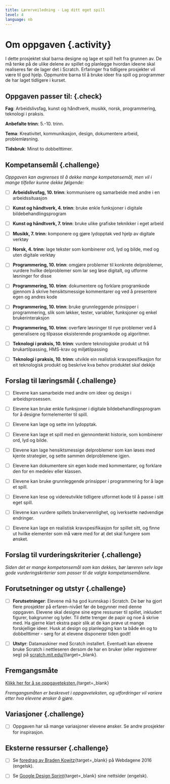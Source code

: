 ```yaml
---
title: Lærerveiledning - Lag ditt eget spill
level: 4
language: nb
---
```



# Om oppgaven {.activity}

I dette prosjektet skal barna designe og lage et spill helt fra grunnen av. De
må tenke på de ulike delene av spillet og planlegge hvordan ideene skal
realiseres før de lager det i Scratch. Erfaringer fra tidligere prosjekter vil
være til god hjelp. Oppmuntre barna til å bruke ideer fra spill og programmer de
har laget tidligere i kurset.

## Oppgaven passer til: {.check}

 __Fag__: Arbeidslivsfag, kunst og håndtverk, musikk, norsk, programmering,
 teknologi i praksis.
 
__Anbefalte trinn__: 5.-10. trinn.

__Tema__: Kreativitet, kommunikasjon, design, dokumentere arbeid,
problemløsning.

__Tidsbruk__: Minst to dobbelttimer.

## Kompetansemål {.challenge}

_Oppgaven kan avgrenses til å dekke mange kompetansemål, men vil i mange
tilfeller kunne dekke følgende:_

- [ ] __Arbeidslivsfag, 10. trinn__: kommunisere og samarbeide med andre i en
      arbeidssituasjon

- [ ] __Kunst og håndtverk, 4. trinn__: bruke enkle funksjoner i digitale
      bildebehandlingsprogram

- [ ] __Kunst og håndtverk, 7. trinn__: bruke ulike grafiske teknikker i eget
      arbeid

- [ ] __Musikk, 7. trinn__: komponere og gjøre lydopptak ved hjelp av digitale
      verktøy

- [ ] __Norsk, 4. trinn__: lage tekster som kombinerer ord, lyd og bilde, med og
      uten digitale verktøy

- [ ] __Programmering, 10. trinn__: omgjøre problemer til konkrete delproblemer,
      vurdere hvilke delproblemer som lar seg løse digitalt, og utforme
      løsninger for disse

- [ ] __Programmering, 10. trinn__: dokumentere og forklare programkode gjennom
      å skrive hensiktsmessige kommentarer og ved å presentere egen og andres
      kode

- [ ] __Programmering, 10. trinn__: bruke grunnleggende prinsipper i
      programmering, slik som løkker, tester, variabler, funksjoner og enkel
      brukerinteraksjon

- [ ] __Programmering, 10. trinn__: overføre løsninger til nye problemer ved å
      generalisere og tilpasse eksisterende programkode og algoritmer.

- [ ] __Teknologi i praksis, 10. trinn__: vurdere teknologiske produkt ut frå
      brukartilpassing, HMS-krav og miljøtilpassing

- [ ] __Teknologi i praksis, 10. trinn__: utvikle ein realistisk
      kravspesifikasjon for eit teknologisk produkt og beskrive kva behov
      produktet skal dekkje

## Forslag til læringsmål {.challenge}

- [ ] Elevene kan samarbeide med andre om ideer og design i arbeidsprosessen.

- [ ] Elevene kan bruke enkle funksjoner i digitale bildebehandlingsprogram for
      å designe formelementer til spill.

- [ ] Elevene kan lage og sette inn lydopptak.

- [ ] Elevene kan lage et spill med en gjennomtenkt historie, som kombinerer
      ord, lyd og bilde.

- [ ] Elevene kan lage hensiktsmessige delproblemer som kan løses med kjente
      strategier, og sette sammen delproblemene igjen.

- [ ] Elevene kan dokumentere sin egen kode med kommentarer, og forklare den for
      en medelev eller klassen.

- [ ] Elevene kan bruke grunnleggende prinsipper i programmering for å lage et
      spill.

- [ ] Elevene kan lese og videreutvikle tidligere utformet kode til å passe i
      sitt eget spill.

- [ ] Elevene kan vurdere spillets brukervennlighet, og iverksette nødvendige
      endringer.

- [ ] Elevene kan lage en realistisk kravspesifikasjon for spillet sitt, og
      finne ut hvilke elementer som må være med for at det skal fungere som
      ønsket.

## Forslag til vurderingskriterier {.challenge}

_Siden det er mange kompetansemål som kan dekkes, bør læreren selv lage gode
vurderingskriterier som passer til de valgte kompetansemålene._

## Forutsetninger og utstyr {.challenge}

- [ ] __Forutsetninger__: Elevene må ha god kunnskap i Scratch. De bør ha gjort
      flere prosjekter på erfaren-nivået før de begynner med denne oppgaven.
      Elevene skal designe sine egne ressurser til spillet, inkludert figurer,
      bakgrunner og lyder. Til dette trenger de papir og noe å skrive med. Ha
      gjerne klart ekstra papir slik at de kan prøve ut mange forskjellige
      ideer. Husk at design og planlegging kan ta både én og to dobbelttimer -
      sørg for at elevene disponerer tiden godt!

- [ ] __Utstyr__: Datamaskiner med Scratch installert. Eventuelt kan elevene
      bruke Scratch i nettleseren dersom de har en bruker (eller registrerer
      seg) på [scratch.mit.edu/](http://scratch.mit.edu/){target=_blank}.

## Fremgangsmåte

[Klikk her for å se oppgaveteksten.](../lag_ditt_eget_spill/lag_ditt_eget_spill.html){target=_blank}

_Fremgangsmåten er beskrevet i oppgaveteksten, og utfordringer vil variere etter
hva elevene ønsker å gjøre._

## Variasjoner {.challenge}

- [ ] Oppgaven har så mange variasjoner elevene ønsker. Se andre prosjekter for
      inspirasjon.

## Eksterne ressurser {.challenge}

- [ ] Se [foredrag av Braden
      Kowitz](http://2016.webdagene.no/foredrag/google-design-sprint){target=_blank}
      på Webdagene 2016 (engelsk).

- [ ] Se [Google Design Sprint](http://www.gv.com/sprint/){target=_blank} sine
      nettsider (engelsk).

